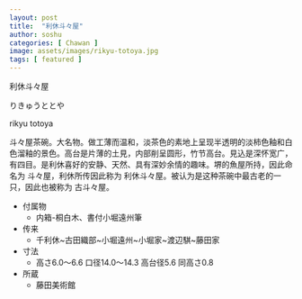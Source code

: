 ```yaml
---
layout: post
title:  "利休斗々屋"
author: soshu
categories: [ Chawan ]
image: assets/images/rikyu-totoya.jpg
tags: [ featured ]
---
```


利休斗々屋

りきゅうととや

rikyu totoya

斗々屋茶碗。大名物。做工薄而温和，淡茶色的素地上呈现半透明的淡柿色釉和白色溜釉的景色。高台是片薄的土見，内部削呈圆形，竹节高台。見込是深怀宽广，有四目。是利休喜好的安静、天然、具有深妙余情的趣味。堺的魚屋所持，因此命名为 斗々屋，利休所传因此称为 利休斗々屋。被认为是这种茶碗中最古老的一只，因此也被称为 古斗々屋。

+ 付属物
    + 内箱-桐白木、書付小堀遠州筆
+ 传来
    + 千利休~古田織部~小堀遠州~小堀家~渡辺騏~藤田家
+ 寸法
    + 高さ6.0～6.6 口径14.0～14.3 高台径5.6 同高さ0.8
+ 所蔵
    + 藤田美術館
